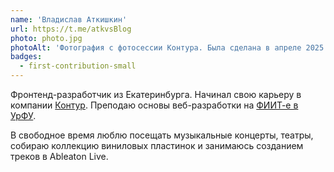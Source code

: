 ```yaml
---
name: 'Владислав Аткишкин'
url: https://t.me/atkvsBlog
photo: photo.jpg
photoAlt: 'Фотография с фотосессии Контура. Была сделана в апреле 2025'
badges:
  - first-contribution-small
---
```


Фронтенд-разработчик из Екатеринбурга. Начинал свою карьеру в компании [Контур](https://kontur.ru/). Преподаю основы веб-разработки на [ФИИТ-е в УрФУ](https://fiit-urfu.ru/).

В свободное время люблю посещать музыкальные концерты, театры, собираю коллекцию виниловых пластинок и занимаюсь созданием треков в Ableaton Live.
